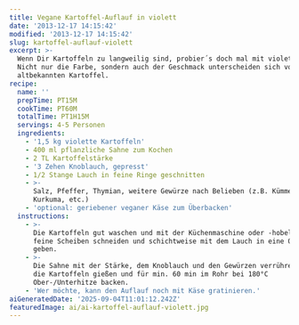 ```yaml
---
title: Vegane Kartoffel-Auflauf in violett
date: '2013-12-17 14:15:42'
modified: '2013-12-17 14:15:42'
slug: kartoffel-auflauf-violett
excerpt: >-
  Wenn Dir Kartoffeln zu langweilig sind, probier´s doch mal mit violetten!
  Nicht nur die Farbe, sondern auch der Geschmack unterscheiden sich von der
  altbekannten Kartoffel.
recipe:
  name: ''
  prepTime: PT15M
  cookTime: PT60M
  totalTime: PT1H15M
  servings: 4-5 Personen
  ingredients:
    - '1,5 kg violette Kartoffeln'
    - 400 ml pflanzliche Sahne zum Kochen
    - 2 TL Kartoffelstärke
    - '3 Zehen Knoblauch, gepresst'
    - 1/2 Stange Lauch in feine Ringe geschnitten
    - >-
      Salz, Pfeffer, Thymian, weitere Gewürze nach Belieben (z.B. Kümmel,
      Kurkuma, etc.)
    - 'optional: geriebener veganer Käse zum Überbacken'
  instructions:
    - >-
      Die Kartoffeln gut waschen und mit der Küchenmaschine oder -hobel in ganz
      feine Scheiben schneiden und schichtweise mit dem Lauch in eine Ofenform
      geben.
    - >-
      Die Sahne mit der Stärke, dem Knoblauch und den Gewürzen verrühren. Über
      die Kartoffeln gießen und für min. 60 min im Rohr bei 180°C
      Ober-/Unterhitze backen.
    - 'Wer möchte, kann den Auflauf noch mit Käse gratinieren.'
aiGeneratedDate: '2025-09-04T11:01:12.242Z'
featuredImage: ai/ai-kartoffel-auflauf-violett.jpg
---
```


